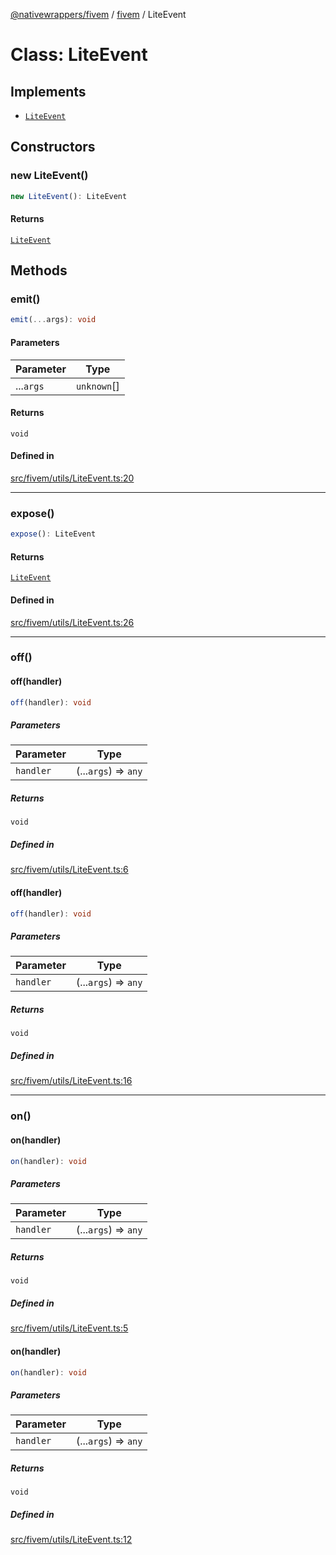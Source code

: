 [@nativewrappers/fivem](../../README.md) / [fivem](../README.md) / LiteEvent

# Class: LiteEvent

## Implements

- [`LiteEvent`](LiteEvent.md)

## Constructors

### new LiteEvent()

```ts
new LiteEvent(): LiteEvent
```

#### Returns

[`LiteEvent`](LiteEvent.md)

## Methods

### emit()

```ts
emit(...args): void
```

#### Parameters

| Parameter | Type |
| ------ | ------ |
| ...`args` | `unknown`[] |

#### Returns

`void`

#### Defined in

[src/fivem/utils/LiteEvent.ts:20](https://github.com/nativewrappers/fivem/blob/2d4fa96d0a81695a673fe4c595d3abfefbf554a5/src/fivem/utils/LiteEvent.ts#L20)

***

### expose()

```ts
expose(): LiteEvent
```

#### Returns

[`LiteEvent`](LiteEvent.md)

#### Defined in

[src/fivem/utils/LiteEvent.ts:26](https://github.com/nativewrappers/fivem/blob/2d4fa96d0a81695a673fe4c595d3abfefbf554a5/src/fivem/utils/LiteEvent.ts#L26)

***

### off()

#### off(handler)

```ts
off(handler): void
```

##### Parameters

| Parameter | Type |
| ------ | ------ |
| `handler` | (...`args`) => `any` |

##### Returns

`void`

##### Defined in

[src/fivem/utils/LiteEvent.ts:6](https://github.com/nativewrappers/fivem/blob/2d4fa96d0a81695a673fe4c595d3abfefbf554a5/src/fivem/utils/LiteEvent.ts#L6)

#### off(handler)

```ts
off(handler): void
```

##### Parameters

| Parameter | Type |
| ------ | ------ |
| `handler` | (...`args`) => `any` |

##### Returns

`void`

##### Defined in

[src/fivem/utils/LiteEvent.ts:16](https://github.com/nativewrappers/fivem/blob/2d4fa96d0a81695a673fe4c595d3abfefbf554a5/src/fivem/utils/LiteEvent.ts#L16)

***

### on()

#### on(handler)

```ts
on(handler): void
```

##### Parameters

| Parameter | Type |
| ------ | ------ |
| `handler` | (...`args`) => `any` |

##### Returns

`void`

##### Defined in

[src/fivem/utils/LiteEvent.ts:5](https://github.com/nativewrappers/fivem/blob/2d4fa96d0a81695a673fe4c595d3abfefbf554a5/src/fivem/utils/LiteEvent.ts#L5)

#### on(handler)

```ts
on(handler): void
```

##### Parameters

| Parameter | Type |
| ------ | ------ |
| `handler` | (...`args`) => `any` |

##### Returns

`void`

##### Defined in

[src/fivem/utils/LiteEvent.ts:12](https://github.com/nativewrappers/fivem/blob/2d4fa96d0a81695a673fe4c595d3abfefbf554a5/src/fivem/utils/LiteEvent.ts#L12)
